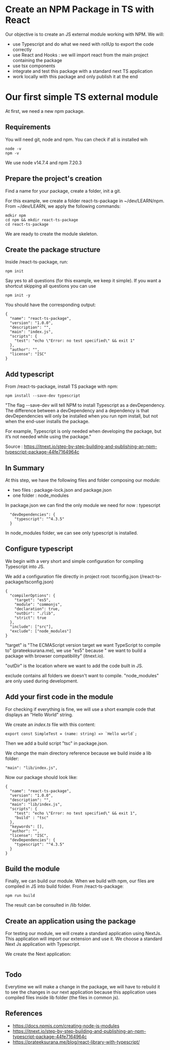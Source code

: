 # Create an NPM Package in TS with React

Our objective is to create an JS external module working with NPM.
We will:
- use Typescript and do what we need with rollUp to export the code correctly
- use React and Hooks : we will import react from the main project containing the package
- use tsx components
- integrate and test this package with a standard next TS application
- work locally with this package and only publish it at the end

# Our first simple TS external module

At first, we need a new npm package.

## Requirements

You will need git, node and npm.
You can check if all is installed wih 
```shell
node -v
npm -v
```
We use node v14.7.4 and npm 7.20.3

## Prepare the project's creation

Find a name for your package, create a folder, init a git.

For this example, we create a folder react-ts-package in ~/dev/LEARN/npm.
From ~/dev/LEARN, we apply the following commands:

```shell
mdkir npm
cd npm && mkdir react-ts-package
cd react-ts-package
```
We are ready to create the module skeleton.

## Create the package structure

Inside /react-ts-package, run:

```
npm init
```
Say yes to all questions (for this example, we keep it simple). If you want a shortcut skipping all questions you can use 

```
npm init -y
```
You should have the corresponding output:

```
{
  "name": "react-ts-package",
  "version": "1.0.0",
  "description": "",
  "main": "index.js",
  "scripts": {
    "test": "echo \"Error: no test specified\" && exit 1"
  },
  "author": "",
  "license": "ISC"
}

```

## Add typescript

From /react-ts-package, install TS package with npm:

```
npm install --save-dev typescript
```

"The flag --save-dev will tell NPM to install Typescript as a devDependency. The difference between a devDependency and a dependency is that devDependencies will only be installed when you run npm install, but not when the end-user installs the package.

For example, Typescript is only needed when developing the package, but it’s not needed while using the package." 

Source : https://itnext.io/step-by-step-building-and-publishing-an-npm-typescript-package-44fe7164964c

## In Summary

At this step, we have the following files and folder composing our module:
- two files : package-lock.json and package.json
- one folder : node_modules

In package.json we can find the only module we need for now : typescript

```
  "devDependencies": {
    "typescript": "^4.3.5"
  }
```

In node_modules folder, we can see only typescript is installed.

## Configure typescript

We begin with a very short and simple configuration for compiling Typescript into JS.

We add a configuration file directly in project root: tsconfig.json (/react-ts-package/tsconfig.json)

```
{
  "compilerOptions": {
    "target": "es5",
    "module": "commonjs",
    "declaration": true,
    "outDir": "./lib",
    "strict": true
  },
  "include": ["src"],
  "exclude": ["node_modules"]
}

```

"target" is "The ECMAScript version target we want TypeScript to compile to" (prateeksurana.me), we use "es5" because " we want to build a package with browser compatibility" (itnext.io).

"outDir" is the location where we want to add the code built in JS.

exclude contains all folders we doesn't want to compile. "node_modules" are only used during development.

## Add your first code in the module

For checking if everything is fine, we will use a short example code that displays an "Hello World" string.

We create an *index.ts* file with this content:

```
export const SimpleTest = (name: string) => `Hello world`; 

```

Then we add a build script "tsc" in package.json.

We change the main directory reference because we build inside a lib folder:

```
"main": "lib/index.js",
```

Now our package should look like:

```
{
  "name": "react-ts-package",
  "version": "1.0.0",
  "description": "",
  "main": "lib/index.js",
  "scripts": {
    "test": "echo \"Error: no test specified\" && exit 1",
    "build" : "tsc"
  },
  "keywords": [],
  "author": "",
  "license": "ISC",
  "devDependencies": {
    "typescript": "^4.3.5"
  }
}

```

## Build the module

Finally, we can build our module. When we build with npm, our files are compiled in JS into build folder.  From /react-ts-package:

```
npm run build
```

The result can be consulted in /lib folder.

## Create an application using the package

For testing our module, we will create a standard application using NextJs. This application will import our extension and use it.
We choose a standard Next Js application with Typescript.

We create the Next application:

```

```

## Todo

Everytime we will make a change in the package, we will have to rebuild it to see the changes in our next application because this application uses compiled files inside lib folder (the files in common js).


## References

- https://docs.npmjs.com/creating-node-js-modules
- https://itnext.io/step-by-step-building-and-publishing-an-npm-typescript-package-44fe7164964c
- https://prateeksurana.me/blog/react-library-with-typescript/
